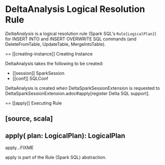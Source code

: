 # DeltaAnalysis Logical Resolution Rule

*DeltaAnalysis* is a logical resolution rule (Spark SQL's `Rule[LogicalPlan]`) for INSERT INTO and INSERT OVERWRITE SQL commands (and DeleteFromTable, UpdateTable, MergeIntoTable).

== [[creating-instance]] Creating Instance

DeltaAnalysis takes the following to be created:

* [[session]] SparkSession
* [[conf]] SQLConf

DeltaAnalysis is created when DeltaSparkSessionExtension is requested to DeltaSparkSessionExtension.adoc#apply[register Delta SQL support].

== [[apply]] Executing Rule

[source, scala]
----
apply(
  plan: LogicalPlan): LogicalPlan
----

apply...FIXME

apply is part of the Rule (Spark SQL) abstraction.
